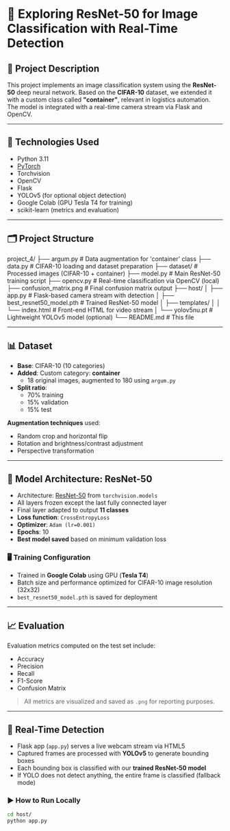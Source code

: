 # 🧠 Exploring ResNet-50 for Image Classification with Real-Time Detection

## 📌 Project Description

This project implements an image classification system using the **ResNet-50** deep neural network. Based on the **CIFAR-10** dataset, we extended it with a custom class called **"container"**, relevant in logistics automation. The model is integrated with a real-time camera stream via Flask and OpenCV.

---

## 🧰 Technologies Used

- Python 3.11  
- [PyTorch](https://pytorch.org/)  
- Torchvision  
- OpenCV  
- Flask  
- YOLOv5 (for optional object detection)
- Google Colab (GPU Tesla T4 for training)  
- scikit-learn (metrics and evaluation)

---

## 🗂️ Project Structure

project_4/
├── argum.py # Data augmentation for 'container' class
├── data.py # CIFAR-10 loading and dataset preparation
├── dataset/ # Processed images (CIFAR-10 + container)
├── model.py # Main ResNet-50 training script
├── opencv.py # Real-time classification via OpenCV (local)
├── confusion_matrix.png # Final confusion matrix output
├── host/
│ ├── app.py # Flask-based camera stream with detection
│ ├── best_resnet50_model.pth # Trained ResNet-50 model
│ ├── templates/
│ │ └── index.html # Front-end HTML for video stream
│ └── yolov5nu.pt # Lightweight YOLOv5 model (optional)
└── README.md # This file

---

## 📊 Dataset

- **Base**: CIFAR-10 (10 categories)
- **Added**: Custom category: **container**
  - 18 original images, augmented to 180 using `argum.py`
- **Split ratio**:
  - 70% training  
  - 15% validation  
  - 15% test  

**Augmentation techniques** used:
- Random crop and horizontal flip
- Rotation and brightness/contrast adjustment
- Perspective transformation

---

## 🧠 Model Architecture: ResNet-50

- Architecture: [ResNet-50](https://arxiv.org/abs/1512.03385) from `torchvision.models`
- All layers frozen except the last fully connected layer
- Final layer adapted to output **11 classes**
- **Loss function**: `CrossEntropyLoss`
- **Optimizer**: `Adam (lr=0.001)`
- **Epochs**: 10
- **Best model saved** based on minimum validation loss

### 🖥 Training Configuration

- Trained in **Google Colab** using GPU (**Tesla T4**)
- Batch size and performance optimized for CIFAR-10 image resolution (32x32)
- `best_resnet50_model.pth` is saved for deployment

---

## 📈 Evaluation

Evaluation metrics computed on the test set include:
- Accuracy
- Precision
- Recall
- F1-Score
- Confusion Matrix

> All metrics are visualized and saved as `.png` for reporting purposes.

---

## 🔴 Real-Time Detection

- Flask app (`app.py`) serves a live webcam stream via HTML5
- Captured frames are processed with **YOLOv5** to generate bounding boxes
- Each bounding box is classified with our **trained ResNet-50 model**
- If YOLO does not detect anything, the entire frame is classified (fallback mode)

### ▶ How to Run Locally

```bash
cd host/
python app.py



